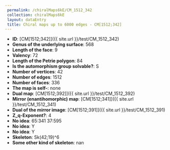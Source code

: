 ```yaml
--- 
 permalink: /chiralMaps6kE/CM_1512_342 
 collection: chiralMaps6kE
 layout: dataEntry
 title: Chiral maps up to 6000 edges - CM[1512;342]
---
```


- **ID**: [CM[1512;342]]({{ site.url }}/test/CM_1512_342)
- **Genus of the underlying surface**: 568
- **Length of the face**: 9
- **Valency**: 72
- **Length of the Petrie polygon**: 84
- **Is the automorphism group solvable?**: S
- **Number of vertices**: 42
- **Number of edges**: 1512
- **Number of faces**: 336
- **The map is self-**: none
- **Dual map**: [CM[1512;392]]({{ site.url }}/test/CM_1512_392)
- **Mirror (enantihomorphic) map**: [CM[1512;341]]({{ site.url }}/test/CM_1512_341)
- **Dual of the mirror image**: [CM[1512;391]]({{ site.url }}/test/CM_1512_391)
- **Z_q-Exponent?**: 4
- **No idea**:  65:341 37:595
- **No idea**: Y
- **No idea**: Y
- **Skeleton**: Sk(42;19)^6
- **Some other kind of skeleton**: nan
